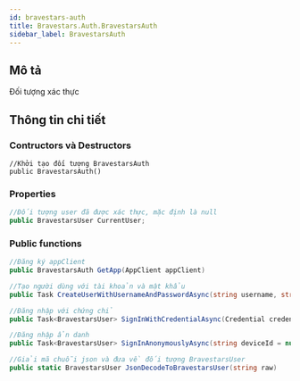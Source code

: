 ```yaml
---
id: bravestars-auth
title: Bravestars.Auth.BravestarsAuth
sidebar_label: BravestarsAuth
---
```

## Mô tả
Đối tượng xác thực
## Thông tin chi tiết
### Contructors và Destructors
```
//Khởi tạo đối tượng BravestarsAuth
public BravestarsAuth()
```

### Properties
```csharp
//Đối tượng user đã được xác thực, mặc định là null
public BravestarsUser CurrentUser;
```

### Public functions
```csharp
//Đăng ký appClient
public BravestarsAuth GetApp(AppClient appClient)

//Tạo người dùng với tài khoản và mật khẩu
public Task CreateUserWithUsernameAndPasswordAsync(string username, string password)

//Đăng nhập với chứng chỉ
public Task<BravestarsUser> SignInWithCredentialAsync(Credential credential)

//Đăng nhập ẩn danh
public Task<BravestarsUser> SignInAnonymouslyAsync(string deviceId = null)

//Giải mã chuỗi json và đưa về đối tượng BravestarsUser
public static BravestarsUser JsonDecodeToBravestarsUser(string raw)
```